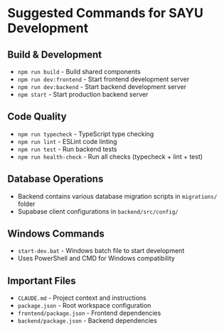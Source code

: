 # Suggested Commands for SAYU Development

## Build & Development
- `npm run build` - Build shared components
- `npm run dev:frontend` - Start frontend development server
- `npm run dev:backend` - Start backend development server
- `npm start` - Start production backend server

## Code Quality
- `npm run typecheck` - TypeScript type checking
- `npm run lint` - ESLint code linting
- `npm run test` - Run backend tests
- `npm run health-check` - Run all checks (typecheck + lint + test)

## Database Operations
- Backend contains various database migration scripts in `migrations/` folder
- Supabase client configurations in `backend/src/config/`

## Windows Commands
- `start-dev.bat` - Windows batch file to start development
- Uses PowerShell and CMD for Windows compatibility

## Important Files
- `CLAUDE.md` - Project context and instructions
- `package.json` - Root workspace configuration
- `frontend/package.json` - Frontend dependencies
- `backend/package.json` - Backend dependencies
